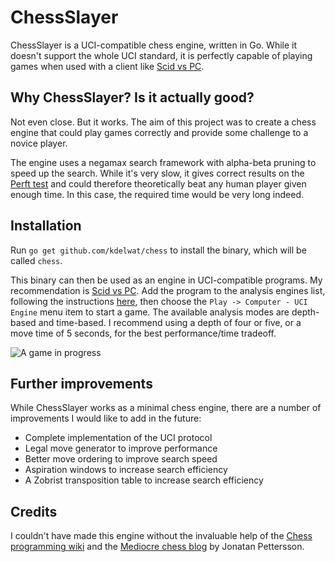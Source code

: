 # ChessSlayer

ChessSlayer is a UCI-compatible chess engine, written in Go. While it doesn't
support the whole UCI standard, it is perfectly capable of playing games when
used with a client like [Scid vs PC](http://scidvspc.sourceforge.net/).

## Why ChessSlayer? Is it actually good?

Not even close. But it works. The aim of this project was to create a chess
engine that could play games correctly and provide some challenge to a novice
player.

The engine uses a negamax search framework with alpha-beta pruning to speed up
the search. While it's very slow, it gives correct results on the [Perft
test](https://chessprogramming.wikispaces.com/Perft) and could therefore
theoretically beat any human player given enough time. In this case, the
required time would be very long indeed.

## Installation

Run `go get github.com/kdelwat/chess` to install the binary, which will be called `chess`.

This binary can then be used as an engine in UCI-compatible programs. My
recommendation is [Scid vs PC](http://scidvspc.sourceforge.net/). Add the
program to the analysis engines list, following the instructions
[here](http://www.watfordchessclub.org/index.php/chess-freeware/54-scid-vs-pc-getting-started),
then choose the `Play -> Computer - UCI Engine` menu item to start a game. The
available analysis modes are depth-based and time-based. I recommend using a
depth of four or five, or a move time of 5 seconds, for the best
performance/time tradeoff.

![A game in progress](https://cdn.pbrd.co/images/H4YkKEg.png)

## Further improvements

While ChessSlayer works as a minimal chess engine, there are a number of
improvements I would like to add in the future:

- Complete implementation of the UCI protocol
- Legal move generator to improve performance
- Better move ordering to improve search speed
- Aspiration windows to increase search efficiency
- A Zobrist transposition table to increase search efficiency

## Credits

I couldn't have made this engine without the invaluable help of the
[Chess programming wiki](https://chessprogramming.wikispaces.com/) and the
[Mediocre chess blog](https://mediocrechess.blogspot.com.au/) by Jonatan Pettersson.
